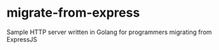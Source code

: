 # migrate-from-express
Sample HTTP server written in Golang for programmers migrating from ExpressJS
